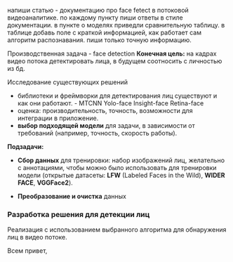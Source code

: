 напиши статью - документацию про face fetect в потоковой видеоаналитике. по каждому пункту пиши ответы в стиле документации. в пункте о моделях приведли сравнительную таблицу. в таблице добавь поле с краткой информацией, как работает сам алгоритм распознавания. 
<important> пиши только точную информацию. 

Производственная задача - face detection 
**Конечная цель:** на кадрах видео потока детектировать лица, в будущем  соотносить с личностью из бд.

Исследование существующих решений

-  библиотеки и фреймворки для детектирования лиц существуют и как они работают. - MTCNN Yolo-face Insight-face Retina-face
- оценка: производительность, точность, возможности для интеграции в приложение.
- **выбор подходящей модели** для задачи, в зависимости от требований (например, точность, скорость работы).

**Подзадачи:**

- **Сбор данных** для тренировки: набор изображений лиц, желательно с аннотациями, чтобы можно было использовать для тренировки модели (открытые датасеты: **LFW** (Labeled Faces in the Wild), **WIDER FACE**, **VGGFace2**).

- **Преобразование и очистка** данных

### Разработка решения для детекции лиц

Реализация с использованием выбранного алгоритма для обнаружения лиц в видео потоке.

Всем привет,